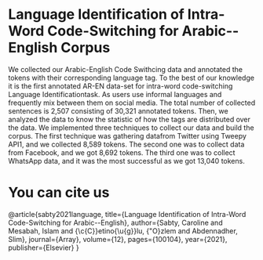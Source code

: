# Language Identification of Intra-Word Code-Switching for Arabic--English Corpus

We collected our Arabic-English Code Swithcing data and annotated the tokens with their corresponding language tag. To the best of our knowledge it is the first annotated AR-EN data-set for intra-word code-switching Language Identificationtask. As users use informal languages and frequently mix between them on social media. The total number of collected sentences is 2,507 consisting of 30,321 annotated tokens. Then, we analyzed the data to know the statistic of how the tags are distributed over the data. We implemented three techniques to collect our data and build the corpus. The first technique was gathering datafrom Twitter using Tweepy API1, and we collected 8,589 tokens. The second one was to collect data from Facebook, and we got 8,692 tokens. The third one was to collect WhatsApp data, and it was the most successful as we got 13,040 tokens.

# You can cite us
@article{sabty2021language,
  title={Language Identification of Intra-Word Code-Switching for Arabic--English},
  author={Sabty, Caroline and Mesabah, Islam and {\c{C}}etino{\u{g}}lu, {\"O}zlem and Abdennadher, Slim},
  journal={Array},
  volume={12},
  pages={100104},
  year={2021},
  publisher={Elsevier}
}
